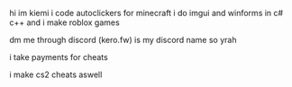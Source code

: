 hi im kiemi i code autoclickers for minecraft i do imgui and winforms in c# c++ and i make roblox games


dm me through discord (kero.fw) is my discord name so yrah

i take payments for cheats

i make cs2 cheats aswell

